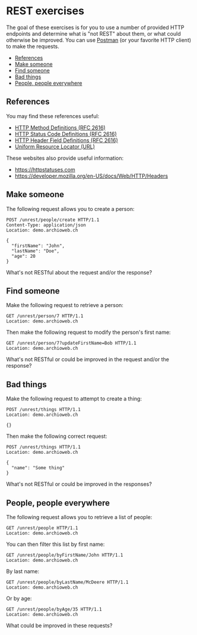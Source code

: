 # REST exercises

The goal of these exercises is for you to use a number of provided HTTP
endpoints and determine what is "not REST" about them, or what could otherwise
be improved. You can use [Postman](https://www.postman.com/downloads/) (or your
favorite HTTP client) to make the requests.

<!-- START doctoc generated TOC please keep comment here to allow auto update -->
<!-- DON'T EDIT THIS SECTION, INSTEAD RE-RUN doctoc TO UPDATE -->

- [References](#references)
- [Make someone](#make-someone)
- [Find someone](#find-someone)
- [Bad things](#bad-things)
- [People, people everywhere](#people-people-everywhere)

<!-- END doctoc generated TOC please keep comment here to allow auto update -->



## References

You may find these references useful:

* [HTTP Method Definitions (RFC 2616)](https://www.w3.org/Protocols/rfc2616/rfc2616-sec9.html)
* [HTTP Status Code Definitions (RFC 2616)](https://www.w3.org/Protocols/rfc2616/rfc2616-sec10.html)
* [HTTP Header Field Definitions (RFC 2616)](https://www.w3.org/Protocols/rfc2616/rfc2616-sec14.html)
* [Uniform Resource Locator (URL)](https://en.wikipedia.org/wiki/URL)

These websites also provide useful information:

* https://httpstatuses.com
* https://developer.mozilla.org/en-US/docs/Web/HTTP/Headers



## Make someone

The following request allows you to create a person:

```http
POST /unrest/people/create HTTP/1.1
Content-Type: application/json
Location: demo.archioweb.ch

{
  "firstName": "John",
  "lastName": "Doe",
  "age": 20
}
```

What's not RESTful about the request and/or the response?



## Find someone

Make the following request to retrieve a person:

```http
GET /unrest/person/7 HTTP/1.1
Location: demo.archioweb.ch
```

Then make the following request to modify the person's first name:

```http
GET /unrest/person/7?updateFirstName=Bob HTTP/1.1
Location: demo.archioweb.ch
```

What's not RESTful or could be improved in the request and/or the response?



## Bad things

Make the following request to attempt to create a thing:

```http
POST /unrest/things HTTP/1.1
Location: demo.archioweb.ch

{}
```

Then make the following correct request:

```http
POST /unrest/things HTTP/1.1
Location: demo.archioweb.ch

{
  "name": "Some thing"
}
```

What's not RESTful or could be improved in the responses?



## People, people everywhere

The following request allows you to retrieve a list of people:

```http
GET /unrest/people HTTP/1.1
Location: demo.archioweb.ch
```

You can then filter this list by first name:

```http
GET /unrest/people/byFirstName/John HTTP/1.1
Location: demo.archioweb.ch
```

By last name:

```http
GET /unrest/people/byLastName/McDeere HTTP/1.1
Location: demo.archioweb.ch
```

Or by age:

```http
GET /unrest/people/byAge/35 HTTP/1.1
Location: demo.archioweb.ch
```

What could be improved in these requests?
